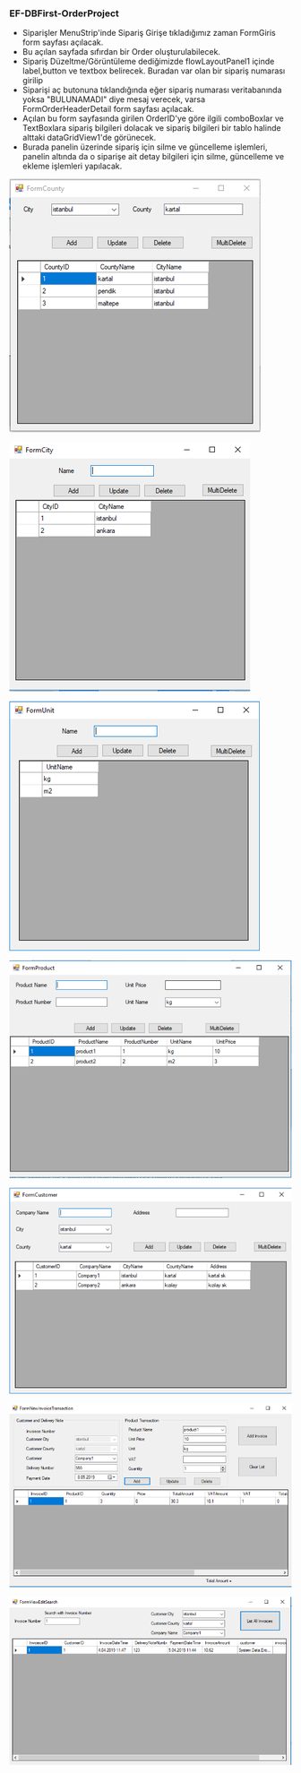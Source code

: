 ### EF-DBFirst-OrderProject
- Siparişler MenuStrip'inde Sipariş Girişe tıkladığımız zaman FormGiris form sayfası açılacak.
- Bu açılan sayfada sıfırdan bir Order oluşturulabilecek.
- Sipariş Düzeltme/Görüntüleme dediğimizde flowLayoutPanel1 içinde label,button ve textbox belirecek. Buradan var olan bir sipariş numarası girilip 
- Siparişi aç butonuna tıklandığında eğer sipariş numarası veritabanında yoksa "BULUNAMADI" diye mesaj verecek, varsa FormOrderHeaderDetail form sayfası açılacak.
- Açılan bu form sayfasında girilen OrderID'ye göre ilgili comboBoxlar ve TextBoxlara sipariş bilgileri dolacak ve sipariş bilgileri bir tablo halinde 
alttaki dataGridView1'de görünecek.
- Burada panelin üzerinde sipariş için silme ve güncelleme işlemleri, panelin altında da o siparişe ait detay bilgileri için silme, güncelleme ve ekleme
işlemleri yapılacak.

![](https://github.com/aslanonurcan/EF-DBFirst-OrderProject/blob/master/1.PNG?raw=true)

![](https://github.com/aslanonurcan/EF-DBFirst-OrderProject/blob/master/2.PNG?raw=true)

![](https://github.com/aslanonurcan/EF-DBFirst-OrderProject/blob/master/3.PNG?raw=true)

![](https://github.com/aslanonurcan/EF-DBFirst-OrderProject/blob/master/4.PNG?raw=true)

![](https://github.com/aslanonurcan/EF-DBFirst-OrderProject/blob/master/5.PNG?raw=true)

![](https://github.com/aslanonurcan/EF-DBFirst-OrderProject/blob/master/6.PNG?raw=true)

![](https://github.com/aslanonurcan/EF-DBFirst-OrderProject/blob/master/7.PNG?raw=true)
